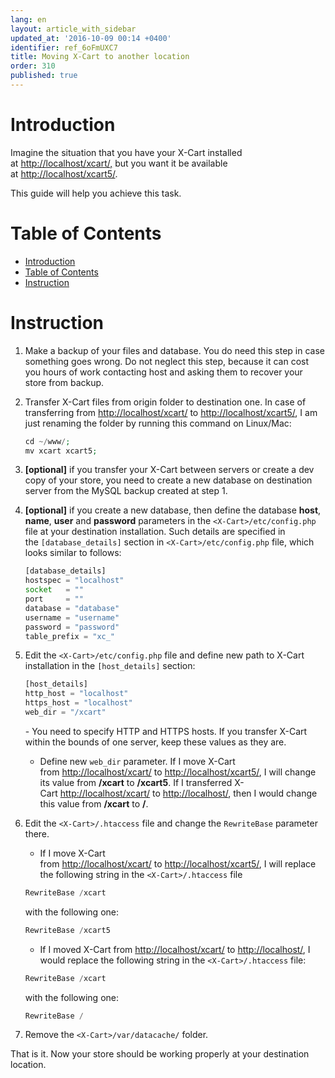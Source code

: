 ```yaml
---
lang: en
layout: article_with_sidebar
updated_at: '2016-10-09 00:14 +0400'
identifier: ref_6oFmUXC7
title: Moving X-Cart to another location
order: 310
published: true
---
```

# Introduction

Imagine the situation that you have your X-Cart installed at [http://localhost/xcart/,](http://localhost/xcart/,) but you want it be available at [http://localhost/xcart5/](http://localhost/xcart/,).

This guide will help you achieve this task.

# Table of Contents

*   [Introduction](#introduction)
*   [Table of Contents](#table-of-contents)
*   [Instruction](#instruction)

# Instruction

1.  Make a backup of your files and database. You do need this step in case something goes wrong. Do not neglect this step, because it can cost you hours of work contacting host and asking them to recover your store from backup.
2.  Transfer X-Cart files from origin folder to destination one.
    In case of transferring from [http://localhost/xcart/](http://localhost/xcart/,) to [http://localhost/xcart5/](http://localhost/xcart/,), I am just renaming the folder by running this command on Linux/Mac: 

    ```php
    cd ~/www/;
    mv xcart xcart5;
    ```

3.  **[optional]** if you transfer your X-Cart between servers or create a dev copy of your store, you need to create a new database on destination server from the MySQL backup created at step 1.
4.  **[optional]** if you create a new database, then define the database **host**, **name**, **user** and **password** parameters in the `<X-Cart>/etc/config.php` file at your destination installation. Such details are specified in the `[database_details]` section in `<X-Cart>/etc/config.php` file, which looks similar to follows: 

    ```php
    [database_details]
    hostspec = "localhost"
    socket   = ""
    port     = ""
    database = "database"
    username = "username"
    password = "password"
    table_prefix = "xc_"
    ```

5.  Edit the `<X-Cart>/etc/config.php` file and define new path to X-Cart installation in the `[host_details]` section: 

    ```php
    [host_details]
    http_host = "localhost"
    https_host = "localhost"
    web_dir = "/xcart"
    ```

    - You need to specify HTTP and HTTPS hosts. If you transfer X-Cart within the bounds of one server, keep these values as they are.
    - Define new `web_dir` parameter. If I move X-Cart from [http://localhost/xcart/](http://localhost/xcart/,) to [http://localhost/xcart5/](http://localhost/xcart/,), I will change its value from **/xcart** to **/xcart5**. If I transferred X-Cart [http://localhost/xcart/](http://localhost/xcart/,) to [http://localhost/](http://localhost/xcart/,), then I would change this value from **/xcart** to **/**.

6.  Edit the `<X-Cart>/.htaccess` file and change the `RewriteBase` parameter there.
    - If I move X-Cart from [http://localhost/xcart/](http://localhost/xcart/,) to [http://localhost/xcart5/](http://localhost/xcart/,), I will replace the following string in the `<X-Cart>/.htaccess` file 

    ```php
    RewriteBase /xcart
    ```

    with the following one: 

    ```php
    RewriteBase /xcart5
    ```

    - If I moved X-Cart from [http://localhost/xcart/](http://localhost/xcart/,) to [http://localhost/](http://localhost/xcart/,), I would replace the following string in the `<X-Cart>/.htaccess` file: 

    ```php
    RewriteBase /xcart
    ```

    with the following one: 

    ```php
    RewriteBase /
    ```

7.  Remove the `<X-Cart>/var/datacache/` folder.

That is it. Now your store should be working properly at your destination location.
